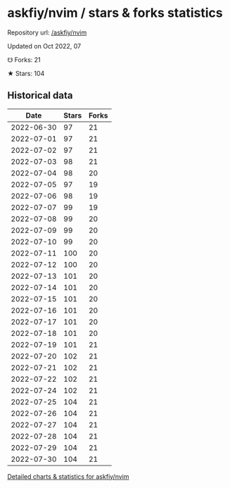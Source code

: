 # askfiy/nvim / stars & forks statistics

Repository url: [/askfiy/nvim](https://github.com/askfiy/nvim)

Updated on Oct 2022, 07

☋ Forks: 21

★ Stars: 104

## Historical data
| Date | Stars | Forks |
|------|-------|-------|
| 2022-06-30 | 97 | 21 | 
| 2022-07-01 | 97 | 21 | 
| 2022-07-02 | 97 | 21 | 
| 2022-07-03 | 98 | 21 | 
| 2022-07-04 | 98 | 20 | 
| 2022-07-05 | 97 | 19 | 
| 2022-07-06 | 98 | 19 | 
| 2022-07-07 | 99 | 19 | 
| 2022-07-08 | 99 | 20 | 
| 2022-07-09 | 99 | 20 | 
| 2022-07-10 | 99 | 20 | 
| 2022-07-11 | 100 | 20 | 
| 2022-07-12 | 100 | 20 | 
| 2022-07-13 | 101 | 20 | 
| 2022-07-14 | 101 | 20 | 
| 2022-07-15 | 101 | 20 | 
| 2022-07-16 | 101 | 20 | 
| 2022-07-17 | 101 | 20 | 
| 2022-07-18 | 101 | 20 | 
| 2022-07-19 | 101 | 21 | 
| 2022-07-20 | 102 | 21 | 
| 2022-07-21 | 102 | 21 | 
| 2022-07-22 | 102 | 21 | 
| 2022-07-24 | 102 | 21 | 
| 2022-07-25 | 104 | 21 | 
| 2022-07-26 | 104 | 21 | 
| 2022-07-27 | 104 | 21 | 
| 2022-07-28 | 104 | 21 | 
| 2022-07-29 | 104 | 21 | 
| 2022-07-30 | 104 | 21 | 


[Detailed charts & statistics for askfiy/nvim](https://reviewgithub.com/rep/askfiy/nvim)
